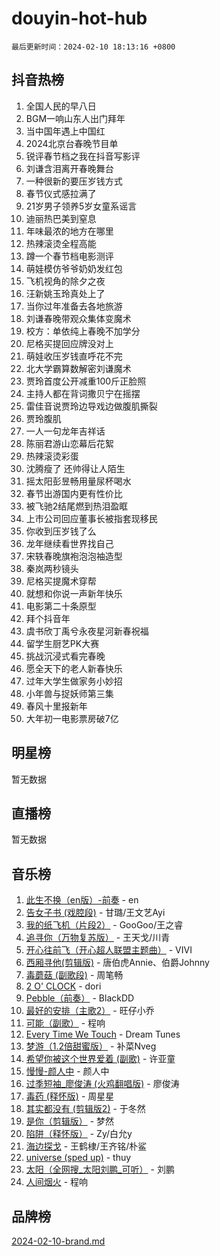 # douyin-hot-hub

`最后更新时间：2024-02-10 18:13:16 +0800`

## 抖音热榜

1. 全国人民的早八日
1. BGM一响山东人出门拜年
1. 当中国年遇上中国红
1. 2024北京台春晚节目单
1. 锐评春节档之我在抖音写影评
1. 刘谦含泪离开春晚舞台
1. 一种很新的要压岁钱方式
1. 春节仪式感拉满了
1. 21岁男子领养5岁女童系谣言
1. 迪丽热巴美到窒息
1. 年味最浓的地方在哪里
1. 热辣滚烫全程高能
1. 蹲一个春节档电影测评
1. 萌娃模仿爷爷奶奶发红包
1. 飞机视角的除夕之夜
1. 汪新姚玉玲真处上了
1. 当你过年准备去各地旅游
1. 刘谦春晚带观众集体变魔术
1. 校方：单依纯上春晚不加学分
1. 尼格买提回应牌没对上
1. 萌娃收压岁钱直呼花不完
1. 北大学霸算数解密刘谦魔术
1. 贾玲首度公开减重100斤正脸照
1. 主持人都在背词撒贝宁在摇摆
1. 雷佳音说贾玲边导戏边做腹肌撕裂
1. 贾玲腹肌
1. 一人一句龙年吉祥话
1. 陈丽君游山恋幕后花絮
1. 热辣滚烫彩蛋
1. 沈腾瘦了 还帅得让人陌生
1. 摇太阳彭昱畅用量尿杯喝水
1. 春节出游国内更有性价比
1. 被飞驰2结尾燃到热泪盈眶
1. 上市公司回应董事长被指套现移民
1. 你收到压岁钱了么
1. 龙年继续看世界找自己
1. 宋轶春晚旗袍泡泡袖造型
1. 秦岚两秒镜头
1. 尼格买提魔术穿帮
1. 就想和你说一声新年快乐
1. 电影第二十条原型
1. 拜个抖音年
1. 虞书欣丁禹兮永夜星河新春祝福
1. 留学生厨艺PK大赛
1. 挑战沉浸式看完春晚
1. 愿全天下的老人新春快乐
1. 过年大学生做家务小妙招
1. 小年兽与捉妖师第三集
1. 春风十里报新年
1. 大年初一电影票房破7亿

## 明星榜

暂无数据

## 直播榜

暂无数据

## 音乐榜

1. [此生不换（en版）-前奏](https://sf5-hl-cdn-tos.douyinstatic.com/obj/tos-cn-ve-2774/oMDvUGwhKrKYDEqXiMYEwxZqBWIJFA92CiLAO) - en
1. [告女子书 (戏腔段)](https://sf3-cdn-tos.douyinstatic.com/obj/tos-cn-ve-2774/osCCzFxWgstBDi92ZfBB4ht7gQENBmQMAl0eI6) - 甘璐/王文艺Ayi
1. [我的纸飞机（片段2）](https://sf3-cdn-tos.douyinstatic.com/obj/tos-cn-ve-2774/oM2ZrKcg2CD5AeRB2gkeXOFB1IxAGJdZPazYHf) - GooGoo/王之睿
1. [追寻你（万物复苏版）](https://sf5-hl-cdn-tos.douyinstatic.com/obj/tos-cn-ve-2774/oYeAZJsbjIDit9APmBg8u6uDUQnHmoCf3gbo74) - 王天戈/川青
1. [开心往前飞（开心超人联盟主题曲）](https://sf5-hl-cdn-tos.douyinstatic.com/obj/tos-cn-ve-2774/9d8fb7c82cf1421fb93a9fe925275e0a) - VIVI
1. [西厢寻他(剪辑版)](https://sf3-cdn-tos.douyinstatic.com/obj/tos-cn-ve-2774/oUsAVfAQKlRNxEv5qxvIB8o5qmIWUcXbzJKJhw) - 唐伯虎Annie、伯爵Johnny
1. [毒蘑菇 (副歌段)](https://sf5-hl-cdn-tos.douyinstatic.com/obj/tos-cn-ve-2774/ocDEUsfdLjxnlFXtfogBCiQCEqYB7QZgZ8VViM) - 周笔畅
1. [2 O' CLOCK](https://sf5-hl-cdn-tos.douyinstatic.com/obj/tos-cn-ve-2774/oIUBICeqlYQHTigCBOnCMlwBZJkgiBjt1oDfbg) - dori
1. [Pebble（前奏）](https://sf5-hl-cdn-tos.douyinstatic.com/obj/tos-cn-ve-2774/5e6913036e674b34b92df6abd1361f00) - BlackDD
1. [最好的安排（主歌2）](https://sf5-hl-cdn-tos.douyinstatic.com/obj/tos-cn-ve-2774/oMMZX1DuHpMwgoDztBmZswgQnbCeeANZxBHkFY) - 旺仔小乔
1. [可能（副歌）](https://sf5-hl-cdn-tos.douyinstatic.com/obj/tos-cn-ve-2774/cde1731888894259b333569393c2fb51) - 程响
1. [Every Time We Touch](https://sf5-hl-cdn-tos.douyinstatic.com/obj/tos-cn-ve-2774/ogN6lUKQeBBfEVhIOMikG1CcJjugxk1tztZyhP) - Dream Tunes
1. [梦游（1.2倍甜蜜版）](https://sf3-cdn-tos.douyinstatic.com/obj/tos-cn-ve-2774/o4gyAUm8hwufoEABmwVIiQtHsFuGzAEEWtNMzo) - 补菜Nveg
1. [希望你被这个世界爱着 (副歌)](https://sf3-cdn-tos.douyinstatic.com/obj/tos-cn-ve-2774/oUHCmWQfZlE3QQBKBeD8rCFLpJzPgCpImhsxMt) - 许亚童
1. [慢慢-颜人中](https://sf5-hl-cdn-tos.douyinstatic.com/obj/tos-cn-ve-2774/ocjHNfBXdBxQNC8ZGAeoLMFTUgtBg8bkExunDC) - 颜人中
1. [过季短袖_廖俊涛 (火鸡翻唱版)](https://sf5-hl-cdn-tos.douyinstatic.com/obj/tos-cn-ve-2774/ogQVJl0tRBKxQgZji7YClFEBrVDeHpPTWfCZbQ) - 廖俊涛
1. [毒药 (释怀版)](https://sf5-hl-cdn-tos.douyinstatic.com/obj/tos-cn-ve-2774/oYILMEAzspdZBIzy4frJNB8ZHPHWAhiwowd4Ad) - 周星星
1. [其实都没有 (剪辑版2)](https://sf6-cdn-tos.douyinstatic.com/obj/tos-cn-ve-2774/oEBNQenHZtBhxYjGgUDQk0BCHTigQafgFlbQ7k) - 于冬然
1. [是你（剪辑版）](https://sf5-hl-cdn-tos.douyinstatic.com/obj/tos-cn-ve-2774/46019dae783c4c969944217fe1cfafc4) - 梦然
1. [陷阱（释怀版）](https://sf3-cdn-tos.douyinstatic.com/obj/tos-cn-ve-2774/oE8C21LeZrzKLDFfQYgMzx4GAIHageG5IzayY7) - Zy/白允y
1. [海边探戈](https://sf5-hl-cdn-tos.douyinstatic.com/obj/tos-cn-ve-2774/os9gE0VQCGqt6VQkZDyBBYvfSDY0QFe3vVmubn) - 王鹤棣/王齐铭/朴鲨
1. [universe (sped up)](https://sf5-hl-cdn-tos.douyinstatic.com/obj/tos-cn-ve-2774/oIQnurQLDCsdYeegkM4CKuVb23MZBXtX6QB8bv) - thuy
1. [太阳（全网搜_太阳刘鹏_可听）](https://sf5-hl-cdn-tos.douyinstatic.com/obj/tos-cn-ve-2774/ogWbyIQnlBFImVbeDocRdCIYtBHlbJXgfZMvgz) - 刘鹏
1. [人间烟火](https://sf5-hl-cdn-tos.douyinstatic.com/obj/tos-cn-ve-2774/947983139f35446684610238bba8e7a9) - 程响

## 品牌榜

[2024-02-10-brand.md](2024-02-10-brand.md)
